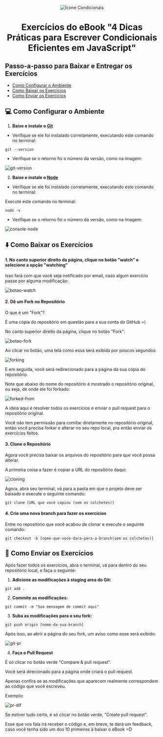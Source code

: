 <p align="center">
  <img alt="Ícone Condicionais" src="https://user-images.githubusercontent.com/29297788/64584380-dd0b2500-d36a-11e9-9bb6-e551e0d796a0.png" />
</p>

<h1 align="center">
  Exercícios do eBook "4 Dicas Práticas para Escrever Condicionais Eficientes em JavaScript"
</h1>

## Passo-a-passo para Baixar e Entregar os Exercícios

- [Como Configurar o Ambiente](#-como-configurar-o-ambiente)
- [Como Baixar os Exercícios](#-como-baixar-os-exercícios)
- [Como Enviar os Exercícios](#-como-enviar-os-exercícios)

## 💻 Como Configurar o Ambiente

1. **Baixe e instale o [Git](https://git-scm.com/)**

- Verifique se ele foi instalado corretamente, executando este comando no terminal:

```shell
git --version
```

- Verifique se o retorno foi o número da versão, como na imagem:

![git-version](https://user-images.githubusercontent.com/29297788/64746071-a0613a00-d4e0-11e9-9da0-40c15fd927a4.jpg)

2. **Baixe e instale o [Node](https://nodejs.org/en/)**

- Verifique se ele foi instalado corretamente, executando este comando no terminal:

Execute este comando no terminal:

```shell
node -v
```

- Verifique se o retorno foi o número da versão, como na imagem:

![console-node](https://user-images.githubusercontent.com/29297788/64584587-bc8f9a80-d36b-11e9-9687-7f1ccd9fc660.jpg)

## ⬇️ Como Baixar os Exercícios

#### 1. **No canto superior direito da página, clique no botão "watch" e selecione a opção "watching"**

Isso fará com que você seja notificado por email, caso algum exercício passe por alguma modificação:

![botao-watch](https://user-images.githubusercontent.com/55263552/64829838-58a3e680-d5a4-11e9-99e7-d88507bdda93.jpg)

#### 2. **Dê um Fork no Repositório**

O que é um "Fork"?

É uma cópia do repositório em questão para a sua conta do GitHub =)

No canto superior direito da página, clique no botão "Fork":

![botao-fork](https://user-images.githubusercontent.com/55263552/64829904-9e60af00-d5a4-11e9-9ebc-bcd5f1c1d102.jpg)

Ao clicar no botão, uma tela como essa será exibida por poucos segundos:

![forking](https://user-images.githubusercontent.com/55263552/64829957-d10aa780-d5a4-11e9-97f4-799262153327.jpg)

E em seguida, você será redirecionado para a página da sua cópia do repositório.

Note que abaixo do nome do repositório é mostrado o repositório original, ou seja, de onde ele foi forkado:

![forked-from](https://user-images.githubusercontent.com/55263552/64830045-1038f880-d5a5-11e9-8621-5d356d4cfa80.jpg)

A ideia aqui é resolver todos os exercícios e enviar o pull request para o repositório original.

Você não tem permissão para comitar diretamente no repositório original, então você precisa forkar e alterar no seu repo local, pra então enviar os exercícios feitos.

#### 3. **Clone o Repositório**

Agora você precisa baixar os arquivos do repositório para que você possa alterar.

A primeira coisa a fazer é copiar a URL do repositório daqui:

![cloning](https://user-images.githubusercontent.com/55263552/64830100-5726ee00-d5a5-11e9-8e28-97ad09dcb0c7.jpg)

Agora, abra seu terminal, vá para a pasta em que o projeto deve ser baixado e execute o seguinte comando: 

```shell
git clone [URL que você copiou (sem os colchetes)]
```

#### 4. **Crie uma nova branch para fazer os exercícios**

Entre no repositório que você acabou de clonar e execute o seguinte comando:

```shell
git checkout -b [nome-que-voce-dara-para-a-branch(sem os colchetes)]
```

## 💌 Como Enviar os Exercícios

Após fazer todos os exercícios, abra o terminal, vá para dentro do seu repositório local, e faça o seguinte:

1. **Adicione as modificações à staging area do Git:**

```shell
git add .
```

2. **Commite as modificações:**

```shell
git commit -m "Sua mensagem de commit aqui"
```

3. **Suba as modificações para o seu fork:**

```shell
git push origin [nome-da-sua-branch]
```

Após isso, ao abrir a página do seu fork, um aviso como esse será exibido:

![git-pr](https://user-images.githubusercontent.com/29297788/64829193-cd295600-d5a1-11e9-8a4f-351e86e8894f.jpg)

4. **Faça o Pull Request**

É só clicar no botão verde "Compare & pull request".

Você será direcionado para a página onde criará o pull request.

Apenas confira se as modificações que aparecem realmente correspondem ao código que você escreveu.

Exemplo:

![pr-dif](https://user-images.githubusercontent.com/29297788/64830769-a6bae900-d5a8-11e9-9fbc-8e728374593a.jpg)

Se estiver tudo certo, é só clicar no botão verde, "Create pull request".

Esse que vos fala irá receber o código e, em breve, te dará um feedback, caso você tenha sido um dos 10 primeiros à baixar o eBook =D